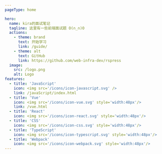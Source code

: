 ```yaml
---
pageType: home

hero:
  name: kira的面试笔记
  tagline: 这里有一些前端面试题 O(∩_∩)O
  actions:
    - theme: brand
      text: 开始学习
      link: /guide/
    - theme: alt
      text: GitHub
      link: https://github.com/web-infra-dev/rspress
  image:
    src: /logo.png
    alt: Logo
features:
  - title: 'JavaScript' 
    icon: <img src='/icons/icon-javascript.svg' />
    link: /javaScript/index.html
  - title: 'Vue' 
    icon: <img src='/icons/icon-vue.svg' style='width:48px'/>
    link: /vue.html
  - title: 'React'
    icon: <img src='/icons/icon-react.svg' style='width:48px'/>
  - title: 'CSS'
    icon: <img src='/icons/icon-css.svg' style='width:48px'/>
  - title: 'TypeScript'
    icon: <img src='/icons/icon-typescript.svg' style='width:48px'/>
  - title: 'Webpack'
    icon: <img src='/icons/icon-webpack.svg' style='width:48px'/>
---
```

